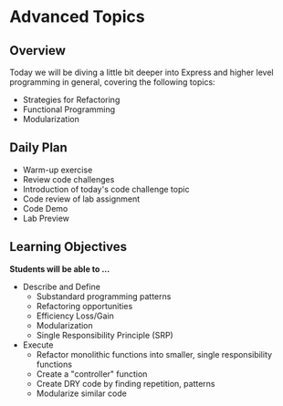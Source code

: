 # Advanced Topics

## Overview

Today we will be diving a little bit deeper into Express and higher level programming in general, covering the following topics:

- Strategies for Refactoring
- Functional Programming
- Modularization

## Daily Plan

- Warm-up exercise
- Review code challenges
- Introduction of today's code challenge topic
- Code review of lab assignment
- Code Demo
- Lab Preview

## Learning Objectives
**Students will be able to ...**

* Describe and Define  
  * Substandard programming patterns
  * Refactoring opportunities
  * Efficiency Loss/Gain
  * Modularization
  * Single Responsibility Principle (SRP)
* Execute
  * Refactor monolithic functions into smaller, single responsibility functions
  * Create a "controller" function
  * Create DRY code by finding repetition, patterns
  * Modularize similar code
  
